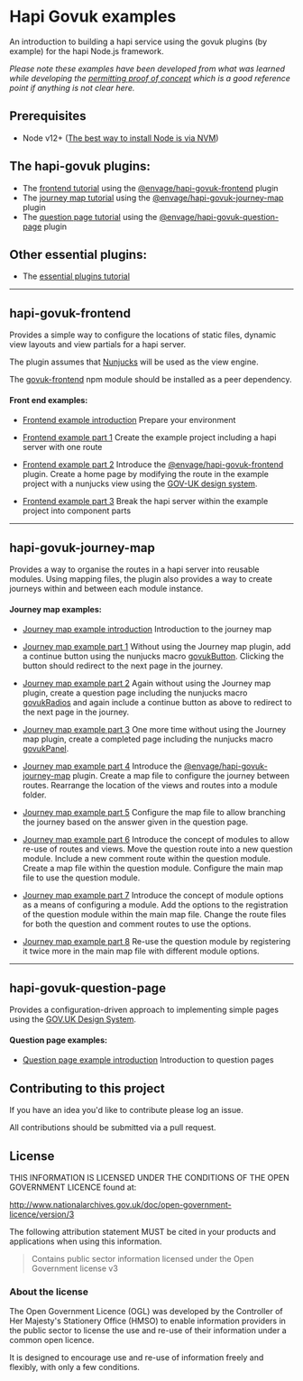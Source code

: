 # Hapi Govuk examples

An introduction to building a hapi service using the govuk plugins (by example) for the hapi Node.js framework.

_Please note these examples have been developed from what was learned while developing the [permitting proof of concept](https://github.com/DEFRA/permit-poc) which is a good reference point if anything is not clear here._

## Prerequisites
- Node v12+ ([The best way to install Node is via NVM](https://github.com/nvm-sh/nvm))


## The hapi-govuk plugins:
- The [frontend tutorial](#hapi-govuk-frontend) using the [@envage/hapi-govuk-frontend](https://www.npmjs.com/package/@envage/hapi-govuk-frontend) plugin
- The [journey map tutorial](#hapi-govuk-journey-map) using the [@envage/hapi-govuk-journey-map](https://www.npmjs.com/package/@envage/hapi-govuk-journey-map) plugin
- The [question page tutorial](#hapi-govuk-question-page) using the [@envage/hapi-govuk-question-page](https://www.npmjs.com/package/@envage/hapi-govuk-question-page) plugin


## Other essential plugins:
- The [essential plugins tutorial](./essential-plugin-examples/README.md)

--------------------------------

## hapi-govuk-frontend

Provides a simple way to configure the locations of static files, dynamic view layouts and view partials for a hapi server.

The plugin assumes that [Nunjucks](https://mozilla.github.io/nunjucks/) will be used as the view engine.

The [govuk-frontend](https://github.com/alphagov/govuk-frontend) npm module should be installed as a peer dependency.

#### Front end examples:
- [Frontend example introduction](./front-end-examples/README.md)
  Prepare your environment

- [Frontend example part 1](./front-end-examples/frontend-example-1/README.md)
  Create the example project including a hapi server with one route

- [Frontend example part 2](./front-end-examples/frontend-example-2/README.md)
  Introduce the [@envage/hapi-govuk-frontend](https://www.npmjs.com/package/@envage/hapi-govuk-frontend) plugin.
  Create a home page by modifying the route in the example project
  with a nunjucks view using the [GOV-UK design system](https://design-system.service.gov.uk/).

- [Frontend example part 3](./front-end-examples/frontend-example-3/README.md)
  Break the hapi server within the example project into component parts

--------------------------------

## hapi-govuk-journey-map

Provides a way to organise the routes in a hapi server into reusable modules.
Using mapping files, the plugin also provides a way to create journeys within and between each module instance.

#### Journey map examples:
- [Journey map example introduction](./journey-map-examples/README.md)
  Introduction to the journey map

- [Journey map example part 1](./journey-map-examples/journey-map-example-1/README.md)
  Without using the Journey map plugin, add a continue button using
  the nunjucks macro [govukButton](https://design-system.service.gov.uk/components/button/).
  Clicking the button should redirect to the next page in the journey.

- [Journey map example part 2](./journey-map-examples/journey-map-example-2/README.md)
  Again without using the Journey map plugin, create a question page
  including the nunjucks macro [govukRadios](https://design-system.service.gov.uk/components/radios/) and again include a continue
  button as above to redirect to the next page in the journey.

- [Journey map example part 3](./journey-map-examples/journey-map-example-3/README.md)
  One more time without using the Journey map plugin, create a completed
  page including the nunjucks macro [govukPanel](https://design-system.service.gov.uk/components/panel/).

- [Journey map example part 4](./journey-map-examples/journey-map-example-4/README.md)
  Introduce the [@envage/hapi-govuk-journey-map](https://www.npmjs.com/package/@envage/hapi-govuk-journey-map) plugin.
  Create a map file to configure the journey between routes.
  Rearrange the location of the views and routes into a module folder.

- [Journey map example part 5](./journey-map-examples/journey-map-example-5/README.md)
  Configure the map file to allow branching the journey based
  on the answer given in the question page.

- [Journey map example part 6](./journey-map-examples/journey-map-example-6/README.md)
  Introduce the concept of modules to allow re-use of routes and views.
  Move the question route into a new question module.
  Include a new comment route within the question module.
  Create a map file within the question module.
  Configure the main map file to use the question module.

- [Journey map example part 7](./journey-map-examples/journey-map-example-7/README.md)
  Introduce the concept of module options as a means of configuring a module.
  Add the options to the registration of the question module within the main map file.
  Change the route files for both the question and comment routes to use the options.

- [Journey map example part 8](./journey-map-examples/journey-map-example-8/README.md)
  Re-use the question module by registering it twice more in the main map file with
  different module options.

--------------------------------

## hapi-govuk-question-page

Provides a configuration-driven approach to implementing simple pages using the [GOV.UK Design System](https://design-system.service.gov.uk/).

#### Question page examples:
- [Question page example introduction](./question-page-examples/README.md)
  Introduction to question pages

## Contributing to this project

If you have an idea you'd like to contribute please log an issue.

All contributions should be submitted via a pull request.

## License

THIS INFORMATION IS LICENSED UNDER THE CONDITIONS OF THE OPEN GOVERNMENT LICENCE found at:

<http://www.nationalarchives.gov.uk/doc/open-government-licence/version/3>

The following attribution statement MUST be cited in your products and applications when using this information.

> Contains public sector information licensed under the Open Government license v3

### About the license

The Open Government Licence (OGL) was developed by the Controller of Her Majesty's Stationery Office (HMSO) to enable information providers in the public sector to license the use and re-use of their information under a common open licence.

It is designed to encourage use and re-use of information freely and flexibly, with only a few conditions.
